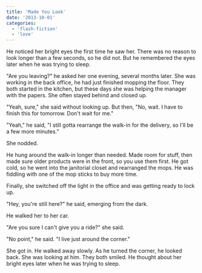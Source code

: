 ```yaml
---
title: 'Made You Look'
date: '2013-10-01'
categories:
  - 'flash-fiction'
  - 'love'
---
```


He noticed her bright eyes the first time he saw her. There was no reason to
look longer than a few seconds, so he did not. But he remembered the eyes later
when he was trying to sleep.

<!-- truncate -->


"Are you leaving?" he asked her one evening, several months later. She was
working in the back office, he had just finished mopping the floor. They both
started in the kitchen, but these days she was helping the manager with the
papers. She often stayed behind and closed up.

"Yeah, sure," she said without looking up. But then, "No, wait. I have to finish
this for tomorrow. Don't wait for me."

"Yeah," he said, "I still gotta rearrange the walk-in for the delivery, so I'll
be a few more minutes."

She nodded.

He hung around the walk-in longer than needed. Made room for stuff, then made
sure older products were in the front, so you use them first. He got cold, so he
went into the janitorial closet and rearranged the mops. He was fiddling with
one of the mop sticks to buy more time.

Finally, she switched off the light in the office and was getting ready to lock
up.

"Hey, you're still here?" he said, emerging from the dark.

He walked her to her car.

"Are you sure I can't give you a ride?" she said.

"No point," he said. "I live just around the corner."

She got in. He walked away slowly. As he turned the corner, he looked back. She
was looking at him. They both smiled. He thought about her bright eyes later
when he was trying to sleep.
